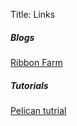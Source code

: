 Title: Links


##### Blogs
[Ribbon Farm](http://ribonfarm.com)

##### Tutorials
[Pelican tutrial](http://nafiulis.me/making-a-static-blog-with-pelican.html)
